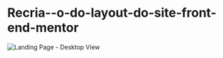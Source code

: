 # Recria--o-do-layout-do-site-front-end-mentor



![Landing Page - Desktop View](https://user-images.githubusercontent.com/111160331/216836346-3ed5107c-01e2-4dcb-bf35-11475c1578de.png)
